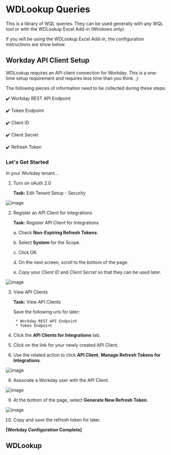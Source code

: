 # WDLookup Queries

This is a library of WQL queries. They can be used generally with any WQL tool or with the WDLookup Excel Add-in (Windows only).

If you will be using the WDLookup Excel Add-in, the configuration instructions are show below.

## Workday API Client Setup
WDLookup requires an API client connection for Workday.  This is a one-time setup requirement and requires less time than you think. ;)

The following pieces of information need to be collected during these steps:

:heavy_check_mark: Workday REST API Endpoint

:heavy_check_mark: Token Endpoint

:heavy_check_mark: Client ID

:heavy_check_mark: Client Secret

:heavy_check_mark: Refresh Token

### Let's Get Started

In your Workday tenant...

1. Turn on oAuth 2.0

    **Task:** Edit Tenant Setup - Security

![image](https://user-images.githubusercontent.com/413552/142732206-bfdcf00e-b7f9-42f7-a841-5c2836be95cd.png)

2. Register an API Client for Integrations

    **Task:** Register API Client for Integrations

    a. Check **Non-Expiring Refresh Tokens**.

    b. Select **System** for the Scope.

    c. Click OK.

    d. On the next screen, scroll to the bottom of the page.

    e. Copy your *Client ID* and *Client Secret* so that they can be used later.

![image](https://user-images.githubusercontent.com/413552/142732320-f7f3a7d5-a851-4d50-889d-c54e84706012.png)

3. View API Clients

    **Task:**  View API Clients

    Save the following urls for later:
    
        * Workday REST API Endpoint
        * Token Endpoint

4. Click the **API Clients for Integrations** tab.
5. Click on the link for your newly created API Client.
6. Use the related action to click **API Client**, **Manage Refresh Tokens for Integrations**.

![image](https://user-images.githubusercontent.com/413552/142732556-152d8dad-e806-4bfb-8598-9cbe2ea87b31.png)

8. Associate a Workday user with the API Client.

![image](https://user-images.githubusercontent.com/413552/142732607-d5489b7d-9984-4aa9-a826-8316a95c9190.png)

9. At the bottom of the page, select **Generate New Refresh Token**.

![image](https://user-images.githubusercontent.com/413552/142732666-65b716e6-b42e-4d3a-84dc-87f8c4073200.png)

10. Copy and save the refresh token for later.

**[Workday Configuration Complete]**

## WDLookup
